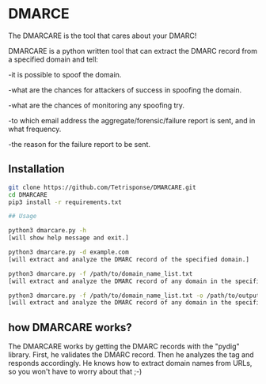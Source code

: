# DMARCE

The DMARCARE is the tool that cares about your DMARC!

DMARCARE is a python written tool that can extract the DMARC record from a specified domain 
and tell:

-it is possible to spoof the domain.

-what are the chances for attackers of success in spoofing the domain.

-what are the chances of monitoring any spoofing try.

-to which email address the aggregate/forensic/failure report is sent, and in what frequency.

-the reason for the failure report to be sent.

## Installation



```bash
git clone https://github.com/Tetrisponse/DMARCARE.git
cd DMARCARE
pip3 install -r requirements.txt

## Usage

python3 dmarcare.py -h 
[will show help message and exit.]

python3 dmarcare.py -d example.com 
[will extract and analyze the DMARC record of the specified domain.]

python3 dmarcare.py -f /path/to/domain_name_list.txt  
[will extract and analyze the DMARC record of any domain in the specified list.]

python3 dmarcare.py -f /path/to/domain_name_list.txt -o /path/to/output
[will extract and analyze the DMARC record of any domain in the specified list and saves the output.]


```
## how DMARCARE works?
The DMARCARE works by getting the DMARC records with the "pydig" library. First, he validates the DMARC record. Then he analyzes the tag and responds accordingly. He knows how to extract domain names from URLs, so you won't have to worry about that ;-)



